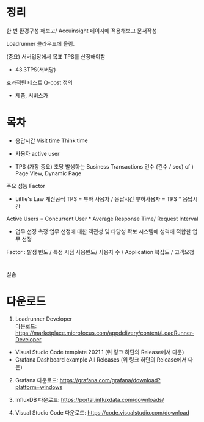 # 정리

한 번 환경구성 해보고/
Accuinsight 페이지에 적용해보고
문서작성


Loadrunner 클라우드에 올림.

(중요) 서버입장에서 목표 TPS를 산정해야함
- 43.3TPS(서버당)

효과적틴 테스트
Q-cost 정의
- 제품, 서비스가 

# 목차
- 응답시간
Visit time 
Think time

- 사용자
active user

- TPS (가장 중요)
초당 발생하는 Business Transactions 건수 (건수 / sec)
cf ) Page View, Dynamic Page

주요 성능 Factor


- Little's Law
계산공식
TPS = 부하 사용자 / 응답시간
부하사용자 = TPS * 응답시간

Active Users = Concurrent User * Average Response Time/ Request Interval

- 업무 선정 측정
업무 선정에 대한 객관성 및 타당성 확보
시스템에 성격에 적합한 업무 선정

Factor : 발생 빈도 / 특정 시점 사용빈도/ 사용자 수 / Application 복잡도 / 고객요청

# ###################################################
실습

# 다운로드
1. Loadrunner Developer  
  다운로드: https://marketplace.microfocus.com/appdelivery/content/LoadRunner-Developer

- Visual Studio Code template 2021.1 (위 링크 하단의 Release에서 다운)
- Grafana Dashboard example All Releases (위 링크 하단의 Release에서 다운)

2. Grafana
  다운로드: https://grafana.com/grafana/download?platform=windows

3. InfluxDB 
  다운로드: https://portal.influxdata.com/downloads/ 

4. Visual Studio Code
  다운로드: https://code.visualstudio.com/download

